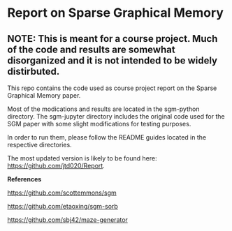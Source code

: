 # Report on Sparse Graphical Memory
## NOTE: This is meant for a course project. Much of the code and results are somewhat disorganized and it is not intended to be widely distirbuted. 
This repo contains the code used as course project report on the Sparse Graphical Memory paper.

Most of the modications and results are located in the sgm-python directory. The sgm-jupyter directory includes the original code used for the SGM paper with some slight modifications for testing purposes.

In order to run them, please follow the README guides located in the respective directories.

The most updated version is likely to be found here: https://github.com/jtd020/Report.

**References**

https://github.com/scottemmons/sgm

https://github.com/etaoxing/sgm-sorb

https://github.com/sbj42/maze-generator

